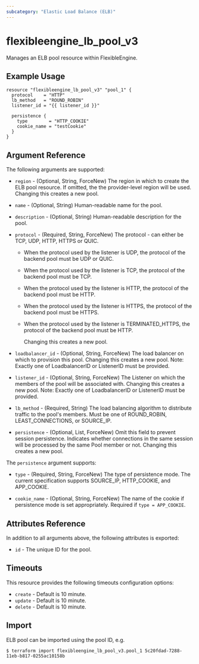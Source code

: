 ```yaml
---
subcategory: "Elastic Load Balance (ELB)"
---
```


# flexibleengine_lb_pool_v3

Manages an ELB pool resource within FlexibleEngine.

## Example Usage

```hcl
resource "flexibleengine_lb_pool_v3" "pool_1" {
  protocol    = "HTTP"
  lb_method   = "ROUND_ROBIN"
  listener_id = "{{ listener_id }}"

  persistence {
    type        = "HTTP_COOKIE"
    cookie_name = "testCookie"
  }
}
```

## Argument Reference

The following arguments are supported:

* `region` - (Optional, String, ForceNew) The region in which to create the ELB pool resource. If omitted, the the
  provider-level region will be used. Changing this creates a new pool.

* `name` - (Optional, String) Human-readable name for the pool.

* `description` - (Optional, String) Human-readable description for the pool.

* `protocol` - (Required, String, ForceNew) The protocol - can either be TCP, UDP, HTTP, HTTPS or QUIC.

    + When the protocol used by the listener is UDP, the protocol of the backend pool must be UDP or QUIC.
    + When the protocol used by the listener is TCP, the protocol of the backend pool must be TCP.
    + When the protocol used by the listener is HTTP, the protocol of the backend pool must be HTTP.
    + When the protocol used by the listener is HTTPS, the protocol of the backend pool must be HTTPS.
    + When the protocol used by the listener is TERMINATED_HTTPS, the protocol of the backend pool must be HTTP.

      Changing this creates a new pool.

* `loadbalancer_id` - (Optional, String, ForceNew) The load balancer on which to provision this pool. Changing this
  creates a new pool. Note:  Exactly one of LoadbalancerID or ListenerID must be provided.

* `listener_id` - (Optional, String, ForceNew) The Listener on which the members of the pool will be associated with.
  Changing this creates a new pool. Note:  Exactly one of LoadbalancerID or ListenerID must be provided.

* `lb_method` - (Required, String) The load balancing algorithm to distribute traffic to the pool's members. Must be one
  of ROUND_ROBIN, LEAST_CONNECTIONS, or SOURCE_IP.

* `persistence` - (Optional, List, ForceNew) Omit this field to prevent session persistence. Indicates whether
  connections in the same session will be processed by the same Pool member or not. Changing this creates a new pool.

The `persistence` argument supports:

* `type` - (Required, String, ForceNew) The type of persistence mode. The current specification supports SOURCE_IP,
  HTTP_COOKIE, and APP_COOKIE.

* `cookie_name` - (Optional, String, ForceNew) The name of the cookie if persistence mode is set appropriately. Required
  if `type = APP_COOKIE`.

## Attributes Reference

In addition to all arguments above, the following attributes is exported:

* `id` - The unique ID for the pool.

## Timeouts

This resource provides the following timeouts configuration options:

* `create` - Default is 10 minute.
* `update` - Default is 10 minute.
* `delete` - Default is 10 minute.

## Import

ELB pool can be imported using the pool ID, e.g.

```
$ terraform import flexibleengine_lb_pool_v3.pool_1 5c20fdad-7288-11eb-b817-0255ac10158b
```
